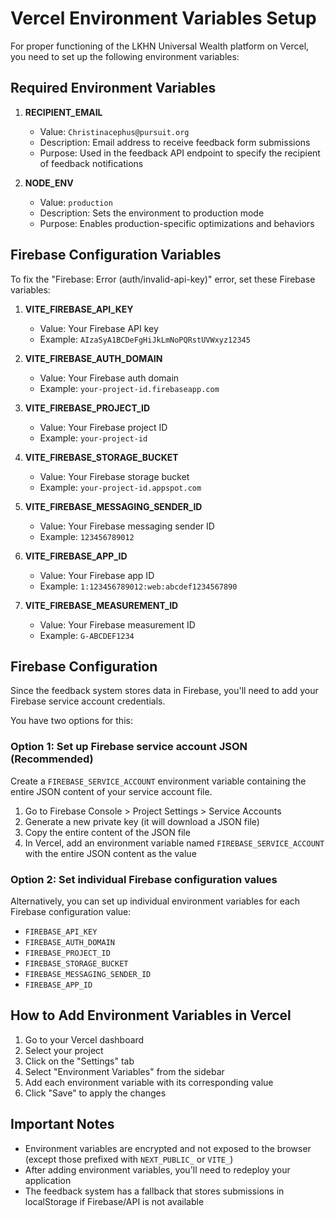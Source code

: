 # Vercel Environment Variables Setup

For proper functioning of the LKHN Universal Wealth platform on Vercel, you need to set up the following environment variables:

## Required Environment Variables

1. **RECIPIENT_EMAIL**
   - Value: `Christinacephus@pursuit.org`
   - Description: Email address to receive feedback form submissions
   - Purpose: Used in the feedback API endpoint to specify the recipient of feedback notifications

2. **NODE_ENV**
   - Value: `production`
   - Description: Sets the environment to production mode
   - Purpose: Enables production-specific optimizations and behaviors

## Firebase Configuration Variables

To fix the "Firebase: Error (auth/invalid-api-key)" error, set these Firebase variables:

1. **VITE_FIREBASE_API_KEY**
   - Value: Your Firebase API key
   - Example: `AIzaSyA1BCDeFgHiJkLmNoPQRstUVWxyz12345`

2. **VITE_FIREBASE_AUTH_DOMAIN**
   - Value: Your Firebase auth domain
   - Example: `your-project-id.firebaseapp.com`

3. **VITE_FIREBASE_PROJECT_ID**
   - Value: Your Firebase project ID
   - Example: `your-project-id`

4. **VITE_FIREBASE_STORAGE_BUCKET**
   - Value: Your Firebase storage bucket
   - Example: `your-project-id.appspot.com`

5. **VITE_FIREBASE_MESSAGING_SENDER_ID**
   - Value: Your Firebase messaging sender ID
   - Example: `123456789012`

6. **VITE_FIREBASE_APP_ID**
   - Value: Your Firebase app ID
   - Example: `1:123456789012:web:abcdef1234567890`

7. **VITE_FIREBASE_MEASUREMENT_ID**
   - Value: Your Firebase measurement ID
   - Example: `G-ABCDEF1234`

## Firebase Configuration

Since the feedback system stores data in Firebase, you'll need to add your Firebase service account credentials.

You have two options for this:

### Option 1: Set up Firebase service account JSON (Recommended)

Create a `FIREBASE_SERVICE_ACCOUNT` environment variable containing the entire JSON content of your service account file.

1. Go to Firebase Console > Project Settings > Service Accounts
2. Generate a new private key (it will download a JSON file)
3. Copy the entire content of the JSON file
4. In Vercel, add an environment variable named `FIREBASE_SERVICE_ACCOUNT` with the entire JSON content as the value

### Option 2: Set individual Firebase configuration values

Alternatively, you can set up individual environment variables for each Firebase configuration value:

- `FIREBASE_API_KEY`
- `FIREBASE_AUTH_DOMAIN`
- `FIREBASE_PROJECT_ID`
- `FIREBASE_STORAGE_BUCKET`
- `FIREBASE_MESSAGING_SENDER_ID`
- `FIREBASE_APP_ID`

## How to Add Environment Variables in Vercel

1. Go to your Vercel dashboard
2. Select your project
3. Click on the "Settings" tab
4. Select "Environment Variables" from the sidebar
5. Add each environment variable with its corresponding value
6. Click "Save" to apply the changes

## Important Notes

- Environment variables are encrypted and not exposed to the browser (except those prefixed with `NEXT_PUBLIC_` or `VITE_`)
- After adding environment variables, you'll need to redeploy your application
- The feedback system has a fallback that stores submissions in localStorage if Firebase/API is not available